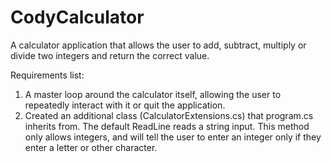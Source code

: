 # CodyCalculator

A calculator application that allows the user to add, subtract, multiply or divide two integers and return the correct value.

Requirements list:

1. A master loop around the calculator itself, allowing the user to repeatedly interact with it or quit the application.
2. Created an additional class (CalculatorExtensions.cs) that program.cs inherits from. The default ReadLine reads a string input. This method only allows integers, and will tell the user to enter an integer only if they enter a letter or other character.
